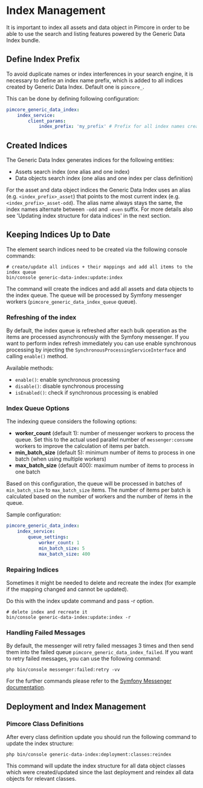 # Index Management

It is important to index all assets and data object in Pimcore in order to be able to use the search and listing features powered by the Generic Data Index bundle.

## Define Index Prefix

To avoid duplicate names or index interferences in your search engine, it is necessary to define an index name prefix, which is added to all indices created by Generic Data Index. 
Default one is `pimcore_`.

This can be done by defining following configuration:

```yaml 
pimcore_generic_data_index:
    index_service:
        client_params:
            index_prefix: 'my_prefix' # Prefix for all index names created by Generic Data Index
```

## Created Indices

The Generic Data Index generates indices for the following entities:

* Assets search index (one alias and one index)
* Data objects search index (one alias and one index per class definition)

For the asset and data object indices the Generic Data Index uses an alias (e.g. `<index_prefix>_asset`) that points to the
most current index (e.g. `<index_prefix>_asset-odd`). The alias name always stays the same, the index names alternate
between `-odd` and `-even` suffix. For more details also see 'Updating index structure for data indices' in the next section.

## Keeping Indices Up to Date

The element search indices need to be created via the following console commands:

```
# create/update all indices + their mappings and add all items to the index queue
bin/console generic-data-index:update:index
```

The command will create the indices and add all assets and data objects to the index queue. The queue will be processed by Symfony messenger workers (`pimcore_generic_data_index_queue` queue).

### Refreshing of the index

By default, the index queue is refreshed after each bulk operation as the items are processed asynchronously with the Symfony messenger.
If you want to perform index refresh immediately you can use enable synchronous processing by injecting the `SynchronousProcessingServiceInterface` and calling `enable()` method.

Available methods:
- `enable()`: enable synchronous processing
- `disable()`: disable synchronous processing
- `isEnabled()`: check if synchronous processing is enabled

### Index Queue Options

The indexing queue considers the following options:

- **worker_count** (default 1): number of messenger workers to process the queue. Set this to the actual used parallel number of `messenger:consume` workers to improve the calculation of items per batch.
- **min_batch_size** (default 5): minimum number of items to process in one batch (when using multiple workers) 
- **max_batch_size** (default 400): maximum number of items to process in one batch

Based on this configuration, the queue will be processed in batches of `min_batch_size` to `max_batch_size` items. The number of items per batch is calculated based on the number of workers and the number of items in the queue.

Sample configuration:

```yaml
pimcore_generic_data_index:
    index_service:
        queue_settings:
            worker_count: 1
            min_batch_size: 5
            max_batch_size: 400
```

### Repairing Indices

Sometimes it might be needed to delete and recreate the index (for example if the mapping changed and
cannot be updated).

Do this with the index update command and pass -r option.
```
# delete index and recreate it
bin/console generic-data-index:update:index -r
```

### Handling Failed Messages

By default, the messenger will retry failed messages 3 times and then send them into the failed queue `pimcore_generic_data_index_failed`.
If you want to retry failed messages, you can use the following command:

```
php bin/console messenger:failed:retry -vv
```

For the further commands please refer to the [Symfony Messenger documentation](https://symfony.com/doc/current/messenger.html#saving-retrying-failed-messages).

## Deployment and Index Management

### Pimcore Class Definitions

After every class definition update you should run the following command to update the index structure:

```
php bin/console generic-data-index:deployment:classes:reindex
```

This command will update the index structure for all data object classes which were created/updated since the last deployment and reindex all data objects for relevant classes.